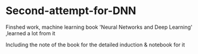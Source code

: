 # Second-attempt-for-DNN
Finshed work, machine learning book 'Neural Networks and Deep Learning' ,learned a lot from it


Including the note of the book for the detailed induction & notebook for it
